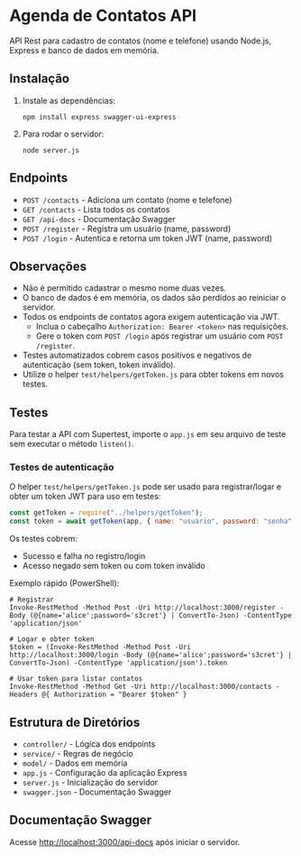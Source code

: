 # Agenda de Contatos API

API Rest para cadastro de contatos (nome e telefone) usando Node.js, Express e banco de dados em memória.

## Instalação

1. Instale as dependências:

   ```pwsh
   npm install express swagger-ui-express
   ```

2. Para rodar o servidor:
   ```pwsh
   node server.js
   ```

## Endpoints

- `POST /contacts` - Adiciona um contato (nome e telefone)
- `GET /contacts` - Lista todos os contatos
- `GET /api-docs` - Documentação Swagger
- `POST /register` - Registra um usuário (name, password)
- `POST /login` - Autentica e retorna um token JWT (name, password)

## Observações

- Não é permitido cadastrar o mesmo nome duas vezes.
- O banco de dados é em memória, os dados são perdidos ao reiniciar o servidor.
- Todos os endpoints de contatos agora exigem autenticação via JWT.
  - Inclua o cabeçalho `Authorization: Bearer <token>` nas requisições.
  - Gere o token com `POST /login` após registrar um usuário com `POST /register`.
- Testes automatizados cobrem casos positivos e negativos de autenticação (sem token, token inválido).
- Utilize o helper `test/helpers/getToken.js` para obter tokens em novos testes.

## Testes

Para testar a API com Supertest, importe o `app.js` em seu arquivo de teste sem executar o método `listen()`.

### Testes de autenticação

O helper `test/helpers/getToken.js` pode ser usado para registrar/logar e obter um token JWT para uso em testes:

```js
const getToken = require("../helpers/getToken");
const token = await getToken(app, { name: "usuario", password: "senha" });
```

Os testes cobrem:

- Sucesso e falha no registro/login
- Acesso negado sem token ou com token inválido

Exemplo rápido (PowerShell):

```pwsh
# Registrar
Invoke-RestMethod -Method Post -Uri http://localhost:3000/register -Body (@{name='alice';password='s3cret'} | ConvertTo-Json) -ContentType 'application/json'

# Logar e obter token
$token = (Invoke-RestMethod -Method Post -Uri http://localhost:3000/login -Body (@{name='alice';password='s3cret'} | ConvertTo-Json) -ContentType 'application/json').token

# Usar token para listar contatos
Invoke-RestMethod -Method Get -Uri http://localhost:3000/contacts -Headers @{ Authorization = "Bearer $token" }
```

## Estrutura de Diretórios

- `controller/` - Lógica dos endpoints
- `service/` - Regras de negócio
- `model/` - Dados em memória
- `app.js` - Configuração da aplicação Express
- `server.js` - Inicialização do servidor
- `swagger.json` - Documentação Swagger

## Documentação Swagger

Acesse [http://localhost:3000/api-docs](http://localhost:3000/api-docs) após iniciar o servidor.
